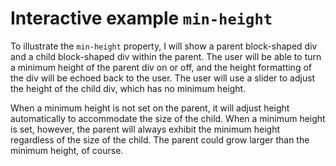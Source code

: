 # Interactive example `min-height`

To illustrate the `min-height` property, I will show a parent block-shaped div and a child block-shaped div within the parent. The user will be able to turn a minimum height of the parent div on or off, and the height formatting of the div will be echoed back to the user. The user will use a slider to adjust the height of the child div, which has no minimum height.

When a minimum height is not set on the parent, it will adjust height automatically to accommodate the size of the child. When a minimum height is set, however, the parent will always exhibit the minimum height regardless of the size of the child. The parent could grow larger than the minimum height, of course.

